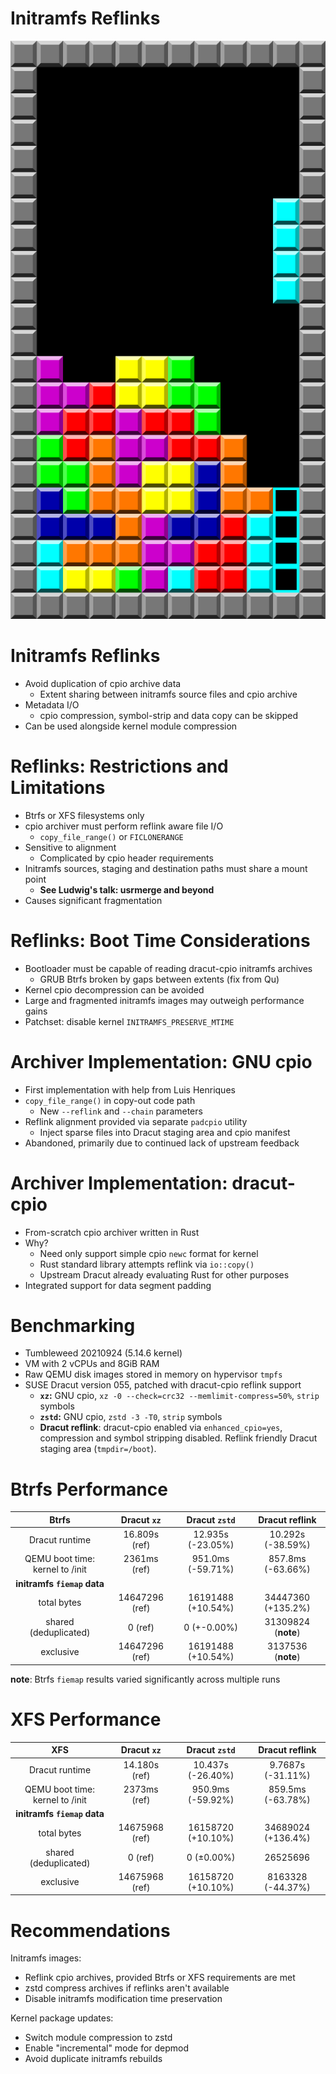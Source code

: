 <!-- .slide: data-state="divider" id="divider" data-timing="20s" data-menu-title="Divider with image" -->
# Initramfs Reflinks

<a title="By Brandenads, Public Domain" href="https://en.wikipedia.org/wiki/Tetris#/media/File:Typical_Tetris_Game.svg">
    <img alt="Tetris" src="images/Typical_Tetris_Game_wik_public_domain_brandenads.svg"/>
</a>


<!-- .slide: data-state="normal" id="reflinks-intro" data-timing="20s" data-menu-title="Reflinks Introduction" -->
# Initramfs Reflinks

*   Avoid duplication of cpio archive data
    *   Extent sharing between initramfs source files and cpio archive
*   Metadata I/O
    *   cpio compression, symbol-strip and data copy can be skipped
*   Can be used alongside kernel module compression


<!-- .slide: data-state="normal" id="reflinks-caveats" data-timing="20s" data-menu-title="Reflinks Caveats" -->
# Reflinks: Restrictions and Limitations

*   Btrfs or XFS filesystems only
*   cpio archiver must perform reflink aware file I/O
    *   `copy_file_range()` or `FICLONERANGE`
*   Sensitive to alignment
    *   Complicated by cpio header requirements
*   Initramfs sources, staging and destination paths must share a mount point
    *   **See Ludwig's talk: usrmerge and beyond**
*   Causes significant fragmentation


<!-- .slide: data-state="normal" id="reflinks-boot" data-timing="20s" data-menu-title="Reflinks Boot" -->
# Reflinks: Boot Time Considerations

*   Bootloader must be capable of reading dracut-cpio initramfs archives
    *   GRUB Btrfs broken by gaps between extents (fix from Qu)
*   Kernel cpio decompression can be avoided
*   Large and fragmented initramfs images may outweigh performance gains
*   Patchset: disable kernel `INITRAMFS_PRESERVE_MTIME`


<!-- .slide: data-state="normal" id="reflinks-impl1" data-timing="20s" data-menu-title="Reflinks Implementation 1" -->
# Archiver Implementation: GNU cpio

*   First implementation with help from Luis Henriques
*   `copy_file_range()` in copy-out code path
    *   New `--reflink` and `--chain` parameters
*   Reflink alignment provided via separate `padcpio` utility
    *   Inject sparse files into Dracut staging area and cpio manifest
*   Abandoned, primarily due to continued lack of upstream feedback


<!-- .slide: data-state="normal" id="reflinks-impl2" data-timing="20s" data-menu-title="Reflinks Implementation 2" -->
# Archiver Implementation: dracut-cpio

*   From-scratch cpio archiver written in Rust
*   Why?
    *   Need only support simple cpio `newc` format for kernel
    *   Rust standard library attempts reflink via `io::copy()`
    *   Upstream Dracut already evaluating Rust for other purposes
*   Integrated support for data segment padding


<!-- .slide: data-state="normal" id="reflinks-benchmarks" data-timing="20s" data-menu-title="Reflinks Benchmarking" -->
# Benchmarking

*   Tumbleweed 20210924 (5.14.6 kernel)
*   VM with 2 vCPUs and 8GiB RAM
*   Raw QEMU disk images stored in memory on hypervisor `tmpfs`
*   SUSE Dracut version 055, patched with dracut-cpio reflink support
    * **`xz`:** GNU cpio, `xz -0 --check=crc32 --memlimit-compress=50%`, `strip` symbols
    * **`zstd`:** GNU cpio, `zstd -3 -T0`, `strip` symbols
    * **Dracut reflink**: dracut-cpio enabled via `enhanced_cpio=yes`, compression and  symbol stripping disabled. Reflink friendly Dracut staging area (`tmpdir=/boot`).


<!-- .slide: data-state="normal" id="reflinks-perf-btrfs" data-timing="20s" data-menu-title="Reflinks Performance on Btrfs" -->
# Btrfs Performance

|   **Btrfs**                      |   Dracut `xz`  |    Dracut `zstd`   |    Dracut reflink   |
|:--------------------------------:|:--------------:|:------------------:|:-------------------:|
| Dracut runtime                   |  16.809s (ref) |  12.935s (-23.05%) |   10.292s (-38.59%) |
| QEMU boot time: kernel to /init  |   2361ms (ref) |  951.0ms (-59.71%) |   857.8ms (-63.66%) |
| **initramfs `fiemap` data**      |                |                    |                     |
|                      total bytes | 14647296 (ref) | 16191488 (+10.54%) |  34447360 (+135.2%) |
|            shared (deduplicated) |        0 (ref) |        0 (+-0.00%) | 31309824 (**note**) |
|                        exclusive | 14647296 (ref) | 16191488 (+10.54%) |  3137536 (**note**) |

**note**: Btrfs `fiemap` results varied significantly across multiple runs


<!-- .slide: data-state="normal" id="reflinks-perf-xfs" data-timing="20s" data-menu-title="Reflinks Performance on XFS" -->
# XFS Performance

|   **XFS**                        |    Dracut `xz` |    Dracut `zstd`   |   Dracut reflink   |
|:--------------------------------:|:--------------:|:------------------:|:------------------:|
| Dracut runtime                   |  14.180s (ref) |  10.437s (-26.40%) |  9.7687s (-31.11%) |
| QEMU boot time: kernel to /init  |   2373ms (ref) |  950.9ms (-59.92%) |  859.5ms (-63.78%) |
| **initramfs `fiemap` data**      |                |                    |                    |
|                      total bytes | 14675968 (ref) | 16158720 (+10.10%) | 34689024 (+136.4%) |
|            shared (deduplicated) |        0 (ref) |         0 (±0.00%) |           26525696 |
|                        exclusive | 14675968 (ref) | 16158720 (+10.10%) |  8163328 (-44.37%) |


<!-- .slide: data-state="normal" id="recommendations" data-timing="20s" data-menu-title="Recommendations" -->
# Recommendations

Initramfs images:

*   Reflink cpio archives, provided Btrfs or XFS requirements are met
*   zstd compress archives if reflinks aren't available
*   Disable initramfs modification time preservation

Kernel package updates:

*   Switch module compression to zstd
*   Enable "incremental" mode for depmod
*   Avoid duplicate initramfs rebuilds
